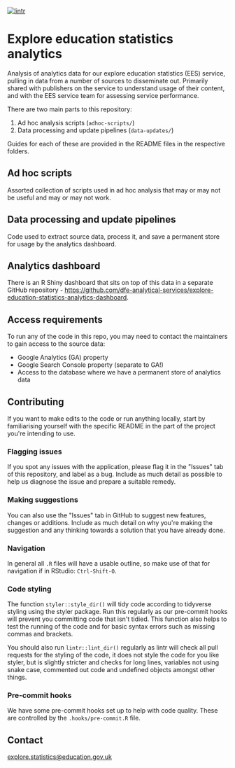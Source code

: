 [![lintr](https://github.com/dfe-analytical-services/explore-education-statistics-analytics/actions/workflows/lintr.yml/badge.svg)](https://github.com/dfe-analytical-services/explore-education-statistics-analytics/actions/workflows/lintr.yml)

# Explore education statistics analytics 

Analysis of analytics data for our explore education statistics (EES) service, pulling in data from a number of sources to disseminate out. Primarily shared with publishers on the service to understand usage of their content, and with the EES service team for assessing service performance.

There are two main parts to this repository:
1. Ad hoc analysis scripts (`adhoc-scripts/`)
2. Data processing and update pipelines (`data-updates/`)

Guides for each of these are provided in the README files in the respective folders.

## Ad hoc scripts

Assorted collection of scripts used in ad hoc analysis that may or may not be useful and may or may not work.

## Data processing and update pipelines

Code used to extract source data, process it, and save a permanent store for usage by the analytics dashboard.

## Analytics dashboard

There is an R Shiny dashboard that sits on top of this data in a separate GitHub repository - https://github.com/dfe-analytical-services/explore-education-statistics-analytics-dashboard.

## Access requirements

To run any of the code in this repo, you may need to contact the maintainers to gain access to the source data:
- Google Analytics (GA) property 
- Google Search Console property (separate to GA!)
- Access to the database where we have a permanent store of analytics data
  
## Contributing

If you want to make edits to the code or run anything locally, start by familiarising yourself with the specific README in the part of the project you're intending to use.

### Flagging issues

If you spot any issues with the application, please flag it in the "Issues" tab of this repository, and label as a bug. Include as much detail as possible to help us diagnose the issue and prepare a suitable remedy.

### Making suggestions

You can also use the "Issues" tab in GitHub to suggest new features, changes or additions. Include as much detail on why you're making the suggestion and any thinking towards a solution that you have already done.

### Navigation

In general all `.R` files will have a usable outline, so make use of that for navigation if in RStudio: `Ctrl-Shift-O`.

### Code styling 

The function `styler::style_dir()` will tidy code according to tidyverse styling using the styler package. Run this regularly as our pre-commit hooks will prevent you committing code that isn't tidied. This function also helps to test the running of the code and for basic syntax errors such as missing commas and brackets.

You should also run `lintr::lint_dir()` regularly as lintr will check all pull requests for the styling of the code, it does not style the code for you like styler, but is slightly stricter and checks for long lines, variables not using snake case, commented out code and undefined objects amongst other things.

### Pre-commit hooks

We have some pre-commit hooks set up to help with code quality. These are controlled by the `.hooks/pre-commit.R` file.

## Contact

explore.statistics@education.gov.uk